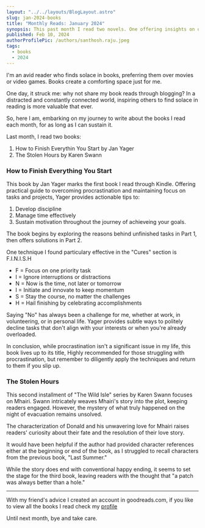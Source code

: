 ```yaml
---
layout: "../../layouts/BlogLayout.astro"
slug: jan-2024-books
title: "Monthly Reads: January 2024"
synopsis: This past month I read two novels. One offering insights on overcoming procrastination and the other a love story in amidst a mysterious plot.
published: Feb 10, 2024
authorProfilePic: /authors/santhosh.raju.jpeg
tags:
  - books
  - 2024
---
```


I'm an avid reader who finds solace in books, preferring them over movies or video games. Books create a comforting space just for me.

One day, it struck me: why not share my book reads through blogging? In a distracted and constantly connected world, inspiring others to find solace in reading is more valuable that ever.

So, here I am, embarking on my journey to write about the books I read each month, for as long as I can sustain it.

Last month, I read two books:

1. How to Finish Everythin You Start by Jan Yager
2. The Stolen Hours by Karen Swann

### How to Finish Everything You Start

This book by Jan Yager marks the first book I read through Kindle. Offering practical guide to overcoming procrastination and maintaining focus on tasks and projects, Yager provides actionable tips to:

1. Develop discipline
2. Manage time effectively
3. Sustain motivation throughout the journey of achieveing your goals.

The book begins by exploring the reasons behind unfinished tasks in Part 1, then offers solutions in Part 2.

One technique I found particulary effective in the "Cures" section is F.I.N.I.S.H

- F = Focus on one priority task
- I = Ignore interruptions or distractions
- N = Now is the time, not later or tomorrow
- I = Initiate and innovate to keep momentum
- S = Stay the course, no matter the challenges
- H = Hail finishing by celebrating accomplishments

Saying "No" has always been a challenge for me, whether at work, in volunteering, or in personal life. Yager provides subtle ways to politely decline tasks that don't align with your interests or when you're already overloaded.

In conclusion, while procrastination isn't a significant issue in my life, this book lives up to its title, Highly recommended for those struggling with procrastination, but remember to diligently apply the techniques and return to them if you slip up.

### The Stolen Hours

This second installment of "The Wild Isle" series by Karen Swann focuses on Mhairi. Swann intricately weaves Mhairi's story into the plot, keeping readers engaged. However, the mystery of what truly happened on the night of evacuation remains unsolved.

The characterization of Donald and his unwavering love for Mhairi raises readers' curiosity about their fate and the resolution of their love story.

It would have been helpful if the author had provided character references either at the beginning or end of the book, as I struggled to recall characters from the previous book, "Last Summer."

While the story does end with conventional happy ending, it seems to set the stage for the third book, leaving readers with the thought that "a patch was always better than a hole."

<hr/>

With my friend's advice I created an account in goodreads.com, if you like to view all the books I read check my [profile](https://www.goodreads.com/user/show/174121480-santhosh-raju)

Until next month, bye and take care.
